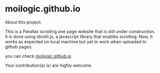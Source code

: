 # moilogic.github.io
About this project.

This is a Parallax scrolling one page website that is still under construction. It is done using skrollr.js, a javascript library that enables scrolling. Now, It works as expected on local machine but yet to work when uploaded to github pages.

you can check <a href="https://moilogic.github.io/" target="_blank" >moilogic.github.io</a> 

Your contribution(s) is/ are highly welcome.
